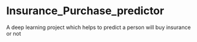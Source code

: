 # Insurance_Purchase_predictor
A deep learning project which helps to predict a person will buy insurance or not
